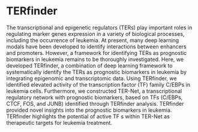 # TERfinder

The transcriptional and epigenetic regulators (TERs) play important roles in regulating marker genes expression in a variety of biological processes, including the occurrence of leukemia. At present, many deep learning modals have been developed to identify interactions between enhancers and promoters. However, a framework for identifying TERs as prognostic biomarkers in leukemia remains to be thoroughly investigated. Here, we developed TERfinder, a combination of deep learning framework to systematically identify the TERs as prognostic biomarkers in leukemia by integrating epigenomic and transcriptomic data. Using TERfinder, we identified elevated activity of the transcription factor (TF) family C/EBPs in leukemia cells. Furthermore, we constructed TER-Net, a transcriptional regulatory network with prognostic biomarkers, based on TFs (C/EBPs, CTCF, FOS, and JUNB) identified through TERfinder analysis. TERfinder provided novel insights into the prognostic biomarkers in leukemia. TERfinder highlights the potential of active TF s within TER-Net as therapeutic targets for leukemia treatment.

